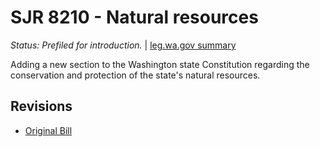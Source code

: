 # SJR 8210 - Natural resources
*Status: Prefiled for introduction.* | [leg.wa.gov summary](https://app.leg.wa.gov/billsummary?BillNumber=8210&Year=2021)

Adding a new section to the Washington state Constitution regarding the conservation and protection of the state's natural resources.

## Revisions
* [Original Bill](1/)